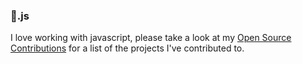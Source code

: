 ### 🐙.js

I love working with javascript, please take a look at my [Open Source Contributions](./open-source-contributions.md) for a list of the projects I've contributed to.
